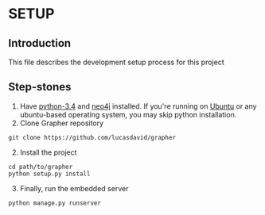 # SETUP

## Introduction
This file describes the development setup process for this project

## Step-stones

1. Have [python-3.4](https://www.python.org/) and [neo4j](http://neo4j.com/) installed. If you're running
 on [Ubuntu](http://www.ubuntu.com/) or any ubuntu-based operating system, you may skip python installation.
2. Clone Grapher repository
```
git clone https://github.com/lucasdavid/grapher
```
2. Install the project
```shell
cd path/to/grapher
python setup.py install
```
3. Finally, run the embedded server
```shell
python manage.py runserver
```
